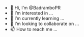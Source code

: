 - 👋 Hi, I’m @BadramboPR
- 👀 I’m interested in ...
- 🌱 I’m currently learning ...
- 💞️ I’m looking to collaborate on ...
- 📫 How to reach me ...

<!---
BadramboPR/BadramboPR is a ✨ special ✨ repository because its `README.md` (this file) appears on your GitHub profile.
You can click the Preview link to take a look at your changes.
--->
